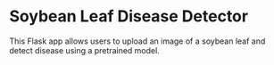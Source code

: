 # Soybean Leaf Disease Detector

This Flask app allows users to upload an image of a soybean leaf and detect disease using a pretrained model.
